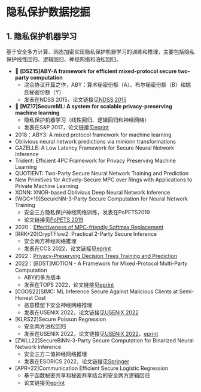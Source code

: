 # 隐私保护数据挖掘

## 1. 隐私保护机器学习

基于安全多方计算、同态加密实现隐私保护机器学习的训练和推理，主要包括隐私保护线性回归、逻辑回归、神经网络和泊松回归。

+ :triangular_flag_on_post: **[DSZ15]ABY-A framework for efficient mixed-protocol secure two-party computation**
  + 混合协议开篇之作，ABY：算术秘密份额（A）、布尔秘密份额（B）和姚氏秘密份额（Y）
  + 发表在NDSS 2015，论文链接见[NDSS 2015](https://www.ndss-symposium.org/ndss2015/ndss-2015-programme/aby-framework-efficient-mixed-protocol-secure-two-party-computation/)
+ :triangular_flag_on_post: **[MZ17]SecureML: A system for scalable privacy-preserving machine learning**
  + 隐私保护机器学习（线性回归、逻辑回归和神经网络）
  + 发表在S&P 2017，论文链接见[eprint](https://eprint.iacr.org/2017/396.pdf)
+ 2018：ABY3: A mixed protocol framework for machine learning
+ Oblivious neural network predictions via minionn transformations
+ GAZELLE: A Low Latency Framework for Secure Neural Network Inference
+ Trident: Efficient 4PC Framework for Privacy Preserving Machine Learning
+ QUOTIENT: Two-Party Secure Neural Network Training and Prediction
+ New Primitives for Actively-Secure MPC over Rings with Applications to Private Machine Learning
+ XONN: XNOR-based Oblivious Deep Neural Network Inference
+ [WGC+19]SecureNN-3-Party Secure Computation for Neural Network Training
  + 安全三方隐私保护神经网络训练，发表在PoPETS2019
  + 论文链接见[PoPETS 2019](https://petsymposium.org/popets/2019/popets-2019-0035.php)
+ 2020：[Effectiveness of MPC-friendly Softmax Replacement](https://arxiv.org/abs/2011.11202)
+ [RRK+20]CrypTFlow2: Practical 2-Party Secure Inference
  + 安全两方神经网络推理
  + 发表在CCS 2022，论文链接见[eprint](https://eprint.iacr.org/2020/1002)
+ 2022：[Privacy-Preserving Decision Trees Training and Prediction](https://dl.acm.org/doi/pdf/10.1145/3517197)
+ 2022：[BDST]MOTION - A Framework for Mixed-Protocol Multi-Party Computation
  + ABY的多方版本
  + 发表在TOPS 2022，论文链接见[eprint](https://eprint.iacr.org/2020/1137.pdf)
+ [CGOS22]SIMC: ML Inference Secure Against Malicious Clients at Semi-Honest Cost
  + 恶意模型下安全神经网络推理
  + 发表在USENIX 2022，论文链接见[USENIX 2022](https://www.usenix.org/conference/usenixsecurity22/presentation/chandran)
+ [KLRS22]Secure Poisson Regression
  + 安全两方泊松回归
  + 发表在USENIX 2022，论文链接见[USENIX 2022](https://www.usenix.org/conference/usenixsecurity22/presentation/kelkar)，[eprint](https://eprint.iacr.org/2021/208)
+ [ZWLL22]SecureBiNN-3-Party Secure Computation for Binarized Neural Network Inference
  + 安全三方二值神经网络推理
  + 发表在ESORICS 2022，论文链接见[Springer](https://link.springer.com/chapter/10.1007/978-3-031-17143-7_14)
+ [APR+22]Communication Efficient Secure Logistic Regression
  + 基于函数秘密共享和秘密共享结合的安全两方逻辑回归
  + 论文链接见[eprint](https://eprint.iacr.org/2022/866)
